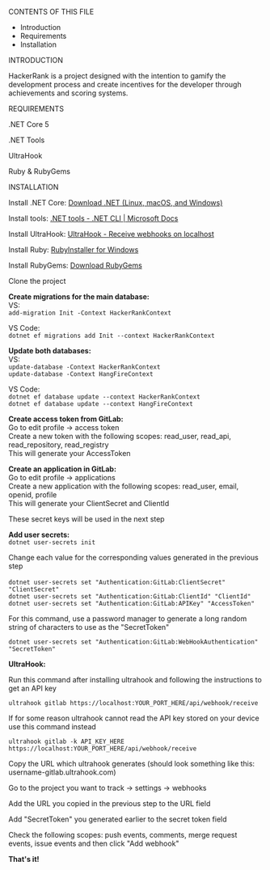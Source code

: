 CONTENTS OF THIS FILE

- Introduction
- Requirements
- Installation

INTRODUCTION

HackerRank is a project designed with the intention to gamify the development process and create incentives for the developer through achievements and scoring systems.

REQUIREMENTS

.NET Core 5 <br>

.NET Tools<br>

UltraHook<br>

Ruby & RubyGems<br>

INSTALLATION

Install .NET Core:
[Download .NET (Linux, macOS, and Windows)](https://dotnet.microsoft.com/download)

Install tools:
[.NET tools - .NET CLI | Microsoft Docs](https://docs.microsoft.com/en-us/dotnet/core/tools/global-tools)

Install UltraHook:
[UltraHook - Receive webhooks on localhost](https://www.ultrahook.com/faq)

Install Ruby:
[RubyInstaller for Windows](https://rubyinstaller.org/)

Install RubyGems:
[Download RubyGems](https://rubygems.org/pages/download)

Clone the project

**Create migrations for the main database:** <br>
VS: <br>
`add-migration Init -Context HackerRankContext`

VS Code: <br>
`dotnet ef migrations add Init --context HackerRankContext`

**Update both databases:** <br>
VS: <br>
`update-database -Context HackerRankContext` <br>
`update-database -Context HangFireContext`

VS Code: <br>
`dotnet ef database update --context HackerRankContext` <br>
`dotnet ef database update --context HangFireContext`

**Create access token from GitLab:** <br>
Go to edit profile -> access token <br>
Create a new token with the following scopes: read_user, read_api, read_repository, read_registry <br>
This will generate your AccessToken <br>

**Create an application in GitLab:** <br>
Go to edit profile -> applications <br>
Create a new application with the following scopes: read_user, email, openid, profile <br>
This will generate your ClientSecret and ClientId <br>

These secret keys will be used in the next step

**Add user secrets:** <br>
`dotnet user-secrets init`

Change each value for the corresponding values generated in the previous step <br><br>
`dotnet user-secrets set "Authentication:GitLab:ClientSecret" "ClientSecret"` <br>
`dotnet user-secrets set "Authentication:GitLab:ClientId" "ClientId"` <br>
`dotnet user-secrets set "Authentication:GitLab:APIKey" "AccessToken"` <br>

For this command, use a password manager to generate a long random string of characters to use as the "SecretToken"<br>

`dotnet user-secrets set "Authentication:GitLab:WebHookAuthentication" "SecretToken"`<br>

**UltraHook:**<br>

Run this command after installing ultrahook and following the instructions to get an API key<br>

`ultrahook gitlab https://localhost:YOUR_PORT_HERE/api/webhook/receive`<br>

If for some reason ultrahook cannot read the API key stored on your device use this command instead<br>

`ultrahook gitlab -k API_KEY_HERE https://localhost:YOUR_PORT_HERE/api/webhook/receive`<br>

Copy the URL which ultrahook generates (should look something like this: username-gitlab.ultrahook.com)<br>

Go to the project you want to track -> settings -> webhooks<br>

Add the URL you copied in the previous step to the URL field<br>

Add "SecretToken" you generated earlier to the secret token field<br>

Check the following scopes: push events, comments, merge request events, issue events and then click "Add webhook"<br>

**That's it!**